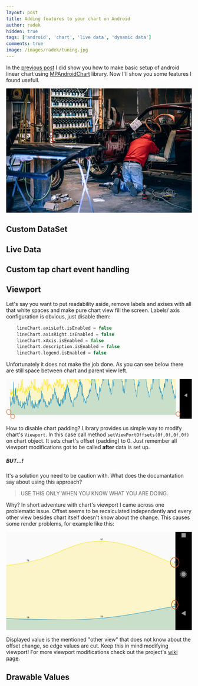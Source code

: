 ```yaml
---
layout: post
title: Adding features to your chart on Android
author: radek
hidden: true
tags: ['android', 'chart', 'live data', 'dynamic data']
comments: true
image: /images/radek/tuning.jpg
---
```


In the [previous post](https://brightinventions.pl/blog/charts-on-android-1/) I did show you how to make basic setup of android linear chart using [MPAndroidChart](https://github.com/PhilJay/MPAndroidChart) library. Now I'll show you some features I found usefull.

![tuning](/images/radek/tuning.jpg)


## Custom DataSet

## Live Data

## Custom tap chart event handling

## Viewport

Let's say you want to put readability aside, remove labels and axises with all that white spaces and make pure chart view fill the screen. Labels/ axis configuration is obvious, just disable them:

``` kotlin
    lineChart.axisLeft.isEnabled = false
    lineChart.axisRight.isEnabled = false
    lineChart.xAxis.isEnabled = false
    lineChart.description.isEnabled = false
    lineChart.legend.isEnabled = false
```
Unfortunately it does not make the job done. As you can see below there are still space between chart and parent view left.

![default viewport](/images/radek/chart_viewport_1.png)

How to disable chart padding? Library provides us simple way to modify chart's `Viewport`. In this case call method `setViewPortOffsets(0f,0f,0f,0f)` on chart object. It sets chart's offset (padding) to 0. Just remember all viewport modifications got to be called **after** data is set up.

##### BUT...!
It's a solution you need to be caution with. What does the documantation say about using this approach?
> USE THIS ONLY WHEN YOU KNOW WHAT YOU ARE DOING.

Why? In short adventure with chart's viewport I came across one problematic issue. Offset seems to be recalculated independently and every other view besides chart itself doesn't know about the change. This causes some render problems, for example like this:

![viewport issue](/images/radek/chart_viewport_2.png) 

Displayed value is the mentioned "other view" that does not know about the offset change, so edge values are cut. Keep this in mind modifying viewport! For more viewport modifications check out the project's [wiki page](https://github.com/PhilJay/MPAndroidChart/wiki/Modifying-the-Viewport).

## Drawable Values